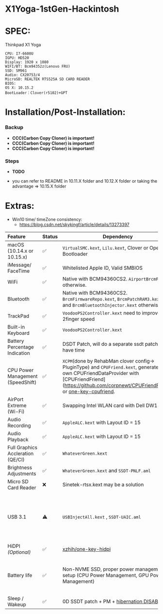 # X1Yoga-1stGen-Hackintosh

# SPEC:
  Thinkpad X1 Yoga

	CPU: I7-6600U
	IGPU: HD520
	Display: 1920 x 1080
	WIFI/BT: Bcm94352z(Lenovo FRU)
	SSD: SM961
  	Audio: CX20753/4
  	MicroSD: REALTEK RTS525A SD CARD READER
	BIOS:
	OS X: 10.15.2
	BootLoader：Clover(r5102)+GPT

# Installation/Post-Installation:
### Backup

- **CCC(Carbon Copy Cloner) is important!**
- **CCC(Carbon Copy Cloner) is important!**
- **CCC(Carbon Copy Cloner) is important!**

### Steps

- **TODO**

- you can refer to README in 10.11.X folder and 10.12.X folder
    or taking the advantage => 10.15.X folder

# Extras:
- Win10 time/ timeZone consistency:
  - https://blog.csdn.net/skykingf/article/details/13273397

| Feature                              | Status | Dependency                                                   | Remarks                                                      |
| :----------------------------------- | ------ | ------------------------------------------------------------ | ------------------------------------------------------------ |
| macOS (10.14.x or 10.15.x)           | ✅      | `VirtualSMC.kext`, `Lilu.kext`, Clover  or OpenCore Bootloader |                                                              |
| iMessage/ FaceTime                   | ✅      | Whitelisted Apple ID, Valid SMBIOS                           | [Guide](https://www.tonymacx86.com/threads/an-idiots-guide-to-imessage.196827/) |
| WiFi                                 | ✅      | Native with BCM94360CS2. `AirportBrcmFixup` otherwise.       |                                                              |
| Bluetooth                            | ✅      | Native with BCM94360CS2. `BrcmFirmwareRepo.kext`, `BrcmPatchRAM3.kext`, and `BrcmBluetoothInjector.kext` otherwise. | -                                                            |                                                           |
| TrackPad                             | ✅      | `VoodooPS2Controller.kext` need to improve 2finger speed                                   | -                                                            |
| Built-in Keyboard                    | ✅      | `VoodooPS2Controller.kext`                                   | -                                                            |
| Battery Percentage Indication        | ✅      | DSDT Patch, will do a separate ssdt patch if have time      | Use [MaciASL](https://bitbucket.org/RehabMan/os-x-maciasl-patchmatic/downloads/) |
| CPU Power Management (SpeedShift)    | ✅      | `XCPM`(done by RehabMan clover config-> PluginType) and `CPUFriend.kext`, generate your own CPUFriendDataProvider with [CPUFriendFriend](https://github.com/corpnewt/CPUFriendFriend_ or [one-key-cpufriend](https://github.com/stevezhengshiqi/one-key-cpufriend). | -                                                           
| AirPort Extreme (Wi-Fi)              | ✅      | Swapping Intel WLAN card with  Dell DW1560                   | -                                                            |
| Audio Recording                      | ✅      | `AppleALC.kext` with Layout ID = 15                          | -                                                            |
| Audio Playback                       | ✅      | `AppleALC.kext` with Layout ID = 15                          | -                                                            |
| Full Graphics Accleration (QE/CI)    | ✅      | `WhateverGreen.kext`                                         | -                                                            |
| Brightness Adjustments               | ✅      | `WhateverGreen.kext` and `SSDT-PNLF.aml`             | -                                                            |
| Micro SD Card Reader                 |  ❌      | Sinetek-rtsx.kext may be a solution                           | -                                                            |
| USB 3.1                              | ⚠️    | `USBInjectAll.kext` , `SSDT-UAIC.aml`                        | Pen and Touch support as well as sd card may need to redo the usb injection                                                            |
| HiDPI *(Optional)*                   | ✅      | [xzhih/one-key-hidpi](https://github.com/xzhih/one-key-hidpi) | Scaling issues |
| Battery life                         | ✅      | Non-NVME SSD, proper power management setup (CPU Power Management, GPU Power Management) | NOt test,Drops 10% per hour for light programming tasks               |
| Sleep / Wakeup                       |  ✅     |  0D SSDT patch + PM + [hibernation DISABLED](https://www.tonymacx86.com/threads/guide-native-power-management-for-laptops.175801/) | - |
